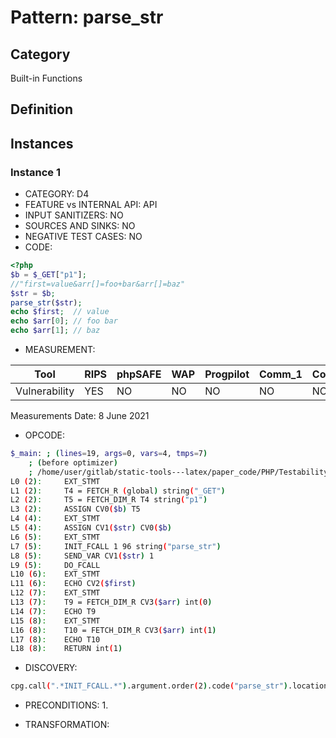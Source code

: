 # Pattern: parse_str 

## Category

Built-in Functions

## Definition

## Instances

### Instance 1

- CATEGORY: D4
- FEATURE vs INTERNAL API: API
- INPUT SANITIZERS:  NO
- SOURCES AND SINKS: NO 
- NEGATIVE TEST CASES: NO
- CODE:

```php
<?php
$b = $_GET["p1"];
//"first=value&arr[]=foo+bar&arr[]=baz"
$str = $b;
parse_str($str);
echo $first;  // value
echo $arr[0]; // foo bar
echo $arr[1]; // baz
```

- MEASUREMENT:

| Tool          | RIPS | phpSAFE | WAP  | Progpilot | Comm_1 | Comm_2 | Correct |
| ------------- | ---- | ------- | ---- | --------- | ------- | --------- | ------- |
| Vulnerability | YES  | NO      | NO   | NO        | NO      | NO        | YES     |
Measurements Date: 8 June 2021

- OPCODE:

```bash
$_main: ; (lines=19, args=0, vars=4, tmps=7)
    ; (before optimizer)
    ; /home/user/gitlab/static-tools---latex/paper_code/PHP/Testability_Patterns/44_parse_str_function/first_ex/first_ex.php:1-8
L0 (2):     EXT_STMT
L1 (2):     T4 = FETCH_R (global) string("_GET")
L2 (2):     T5 = FETCH_DIM_R T4 string("p1")
L3 (2):     ASSIGN CV0($b) T5
L4 (4):     EXT_STMT
L5 (4):     ASSIGN CV1($str) CV0($b)
L6 (5):     EXT_STMT
L7 (5):     INIT_FCALL 1 96 string("parse_str")
L8 (5):     SEND_VAR CV1($str) 1
L9 (5):     DO_FCALL
L10 (6):    EXT_STMT
L11 (6):    ECHO CV2($first)
L12 (7):    EXT_STMT
L13 (7):    T9 = FETCH_DIM_R CV3($arr) int(0)
L14 (7):    ECHO T9
L15 (8):    EXT_STMT
L16 (8):    T10 = FETCH_DIM_R CV3($arr) int(1)
L17 (8):    ECHO T10
L18 (8):    RETURN int(1)
```

- DISCOVERY:

```bash
cpg.call(".*INIT_FCALL.*").argument.order(2).code("parse_str").location.l
```

- PRECONDITIONS:
   1.

- TRANSFORMATION: 

```

```

